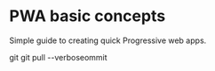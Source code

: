 # PWA basic concepts

Simple guide to creating quick Progressive web apps.

git git pull --verboseommit